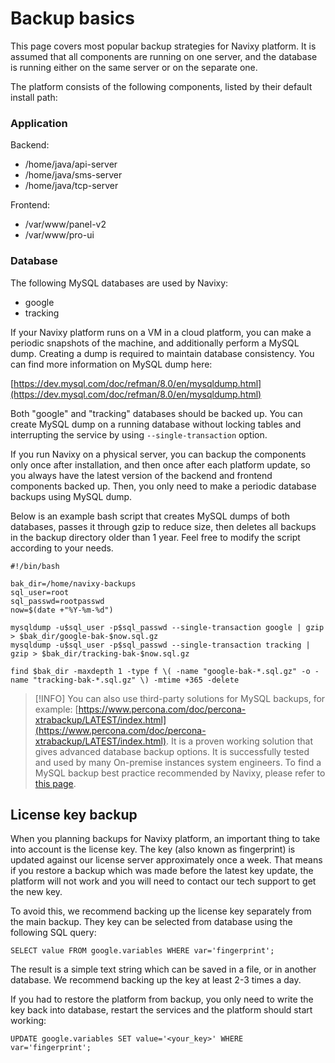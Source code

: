 # Backup basics

This page covers most popular backup strategies for Navixy platform. It is assumed that all components are running on one server, and the database is running either on the same server or on the separate one.

The platform consists of the following components, listed by their default install path:

### Application

Backend:

- /home/java/api-server
- /home/java/sms-server
- /home/java/tcp-server

Frontend:

- /var/www/panel-v2
- /var/www/pro-ui

### Database

The following MySQL databases are used by Navixy:

- google
- tracking

If your Navixy platform runs on a VM in a cloud platform, you can make a periodic snapshots of the machine, and additionally perform a MySQL dump. Creating a dump is required to maintain database consistency. You can find more information on MySQL dump here:

[https://dev.mysql.com/doc/refman/8.0/en/mysqldump.html](https://dev.mysql.com/doc/refman/8.0/en/mysqldump.html)

Both "google" and "tracking" databases should be backed up. You can create MySQL dump on a running database without locking tables and interrupting the service by using `--single-transaction` option.

If you run Navixy on a physical server, you can backup the components only once after installation, and then once after each platform update, so you always have the latest version of the backend and frontend components backed up. Then, you only need to make a periodic database backups using MySQL dump.

Below is an example bash script that creates MySQL dumps of both databases, passes it through gzip to reduce size, then deletes all backups in the backup directory older than 1 year. Feel free to modify the script according to your needs.

```
#!/bin/bash

bak_dir=/home/navixy-backups
sql_user=root
sql_passwd=rootpasswd
now=$(date +"%Y-%m-%d")

mysqldump -u$sql_user -p$sql_passwd --single-transaction google | gzip > $bak_dir/google-bak-$now.sql.gz
mysqldump -u$sql_user -p$sql_passwd --single-transaction tracking | gzip > $bak_dir/tracking-bak-$now.sql.gz

find $bak_dir -maxdepth 1 -type f \( -name "google-bak-*.sql.gz" -o -name "tracking-bak-*.sql.gz" \) -mtime +365 -delete
```

> [!INFO]
> You can also use third-party solutions for MySQL backups, for example: [https://www.percona.com/doc/percona-xtrabackup/LATEST/index.html](https://www.percona.com/doc/percona-xtrabackup/LATEST/index.html). It is a proven working solution that gives advanced database backup options. It is successfully tested and used by many On-premise instances system engineers.
> To find a MySQL backup best practice recommended by Navixy, please refer to [this page](mysql-backup.md).

## License key backup

When you planning backups for Navixy platform, an important thing to take into account is the license key. The key (also known as fingerprint) is updated against our license server approximately once a week. That means if you restore a backup which was made before the latest key update, the platform will not work and you will need to contact our tech support to get the new key.

To avoid this, we recommend backing up the license key separately from the main backup. They key can be selected from database using the following SQL query:

```
SELECT value FROM google.variables WHERE var='fingerprint';
```

The result is a simple text string which can be saved in a file, or in another database. We recommend backing up the key at least 2-3 times a day.

If you had to restore the platform from backup, you only need to write the key back into database, restart the services and the platform should start working:

```
UPDATE google.variables SET value='<your_key>' WHERE var='fingerprint';
```